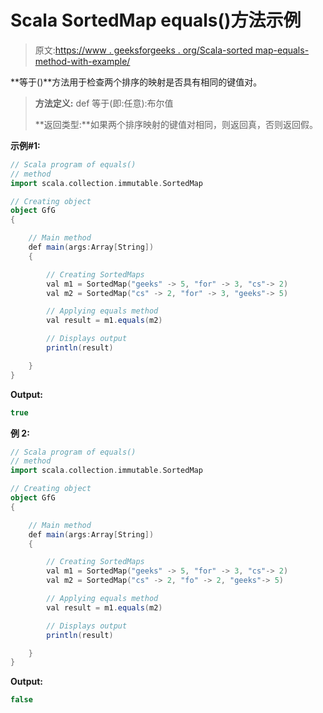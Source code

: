 # Scala SortedMap equals()方法示例

> 原文:[https://www . geeksforgeeks . org/Scala-sorted map-equals-method-with-example/](https://www.geeksforgeeks.org/scala-sortedmap-equals-method-with-example/)

**等于()**方法用于检查两个排序的映射是否具有相同的键值对。

> **方法定义:** def 等于(即:任意):布尔值
> 
> **返回类型:**如果两个排序映射的键值对相同，则返回真，否则返回假。

**示例#1:**

```scala
// Scala program of equals()
// method
import scala.collection.immutable.SortedMap

// Creating object
object GfG
{ 

    // Main method
    def main(args:Array[String])
    {

        // Creating SortedMaps
        val m1 = SortedMap("geeks" -> 5, "for" -> 3, "cs"-> 2)
        val m2 = SortedMap("cs" -> 2, "for" -> 3, "geeks"-> 5)

        // Applying equals method
        val result = m1.equals(m2)

        // Displays output
        println(result)

    }
}
```

**Output:**

```scala
true

```

**例 2:**

```scala
// Scala program of equals()
// method
import scala.collection.immutable.SortedMap

// Creating object
object GfG
{ 

    // Main method
    def main(args:Array[String])
    {

        // Creating SortedMaps
        val m1 = SortedMap("geeks" -> 5, "for" -> 3, "cs"-> 2)
        val m2 = SortedMap("cs" -> 2, "fo" -> 2, "geeks"-> 5)

        // Applying equals method
        val result = m1.equals(m2)

        // Displays output
        println(result)

    }
}
```

**Output:**

```scala
false

```